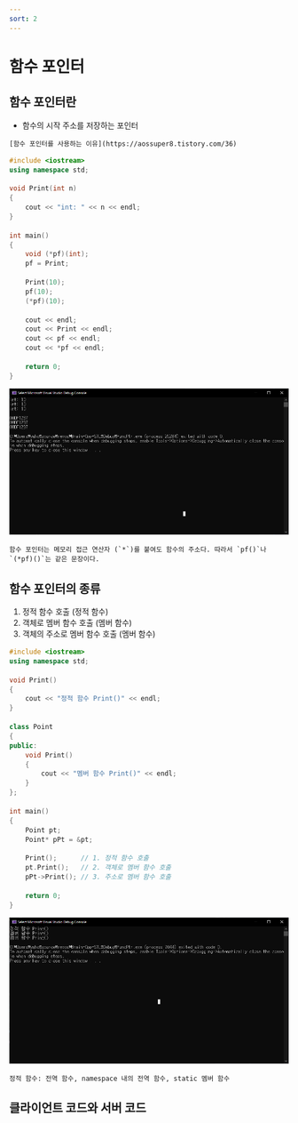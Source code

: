 ```yaml
---
sort: 2
---
```


# 함수 포인터

## 함수 포인터란

- 함수의 시작 주소를 저장하는 포인터

```tip
[함수 포인터를 사용하는 이유](https://aossuper8.tistory.com/36)
```

```cpp
#include <iostream>
using namespace std;

void Print(int n)
{
	cout << "int: " << n << endl;
}

int main()
{
	void (*pf)(int);
	pf = Print;

	Print(10);
	pf(10);
	(*pf)(10);

	cout << endl;
	cout << Print << endl;
	cout << pf << endl;
	cout << *pf << endl;
	
	return 0;
}
```

![](2021-01-08-09-04-39.png)

```tip
함수 포인터는 메모리 접근 연산자 (`*`)를 붙여도 함수의 주소다. 따라서 `pf()`나 `(*pf)()`는 같은 문장이다.
```

## 함수 포인터의 종류

1. 정적 함수 호출 (정적 함수)
2. 객체로 멤버 함수 호출 (멤버 함수)
3. 객체의 주소로 멤버 함수 호출 (멤버 함수)

```cpp
#include <iostream>
using namespace std;

void Print()
{
	cout << "정적 함수 Print()" << endl;
}

class Point
{
public:
	void Print()
	{
		cout << "멤버 함수 Print()" << endl;
	}
};

int main()
{
	Point pt;
	Point* pPt = &pt;

	Print();      // 1. 정적 함수 호출
	pt.Print();   // 2. 객체로 멤버 함수 호출
	pPt->Print(); // 3. 주소로 멤버 함수 호출
	
	return 0;
}
```

![](2021-01-08-09-08-17.png)


```note
정적 함수: 전역 함수, namespace 내의 전역 함수, static 멤버 함수
```

## 클라이언트 코드와 서버 코드